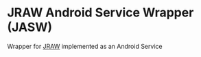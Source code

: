 # JRAW Android Service Wrapper (JASW)

Wrapper for [JRAW](https://raw.githubusercontent.com/thatJavaNerd/JRAW) implemented as an Android Service
